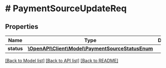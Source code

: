 # # PaymentSourceUpdateReq

## Properties

Name | Type | Description | Notes
------------ | ------------- | ------------- | -------------
**status** | [**\OpenAPI\Client\Model\PaymentSourceStatusEnum**](PaymentSourceStatusEnum.md) |  |

[[Back to Model list]](../../README.md#models) [[Back to API list]](../../README.md#endpoints) [[Back to README]](../../README.md)
